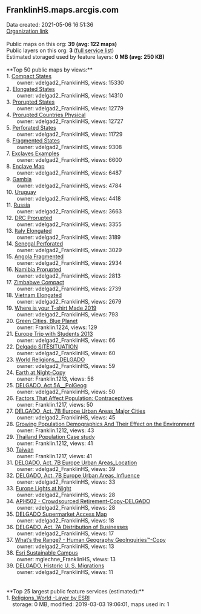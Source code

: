 <h2>FranklinHS.maps.arcgis.com</h2> Data created: 2021-05-06 16:51:36 <br /><a target='new' href='https://FranklinHS.maps.arcgis.com'>Organization link</a><br /><br />Public maps on this org: <b>39 (avg: 122 maps)</b><br />Public layers on this org: <b>3 </b>(<a target='new' href='https://services.arcgis.com/79yBl5kpKmMlu8G6/ArcGIS/rest/services'>full service list</a>)<br />Estimated storaged used by feature layers: <b>0 MB (avg: 250 KB)</b><br /><br />**Top 50 public maps by views:**<br />  1. <a target='new' href='https://www.arcgis.com/home/item.html?id=0d189460214c4959855ed8970ceb92b8'>Compact States</a> <br />  &nbsp;&nbsp;&nbsp;&nbsp; &nbsp;&nbsp;owner: vdelgad2_FranklinHS, views: 15330<br />  2. <a target='new' href='https://www.arcgis.com/home/item.html?id=10964a2aa4994c6c97422a856fdb16c4'>Elongated States</a> <br />  &nbsp;&nbsp;&nbsp;&nbsp; &nbsp;&nbsp;owner: vdelgad2_FranklinHS, views: 14310<br />  3. <a target='new' href='https://www.arcgis.com/home/item.html?id=1128f7a0d14a4bb8ae9e0fcfc1fbc4ad'>Prorupted States</a> <br />  &nbsp;&nbsp;&nbsp;&nbsp; &nbsp;&nbsp;owner: vdelgad2_FranklinHS, views: 12779<br />  4. <a target='new' href='https://www.arcgis.com/home/item.html?id=a1909a10aa654a8584bed90d9298ef41'>Prorupted Countries Physical</a> <br />  &nbsp;&nbsp;&nbsp;&nbsp; &nbsp;&nbsp;owner: vdelgad2_FranklinHS, views: 12727<br />  5. <a target='new' href='https://www.arcgis.com/home/item.html?id=45cc545fc2c74d1590634fae016f20f9'>Perforated States</a> <br />  &nbsp;&nbsp;&nbsp;&nbsp; &nbsp;&nbsp;owner: vdelgad2_FranklinHS, views: 11729<br />  6. <a target='new' href='https://www.arcgis.com/home/item.html?id=9aea10be894c4c92b6fa3f216c0be329'>Fragmented States</a> <br />  &nbsp;&nbsp;&nbsp;&nbsp; &nbsp;&nbsp;owner: vdelgad2_FranklinHS, views: 9308<br />  7. <a target='new' href='https://www.arcgis.com/home/item.html?id=33d96b13153a47789a1b779f90f7ad4e'>Exclaves Examples</a> <br />  &nbsp;&nbsp;&nbsp;&nbsp; &nbsp;&nbsp;owner: vdelgad2_FranklinHS, views: 6600<br />  8. <a target='new' href='https://www.arcgis.com/home/item.html?id=e2e370d01b6e4a12868273e9b3f45591'>Enclave Map</a> <br />  &nbsp;&nbsp;&nbsp;&nbsp; &nbsp;&nbsp;owner: vdelgad2_FranklinHS, views: 6487<br />  9. <a target='new' href='https://www.arcgis.com/home/item.html?id=907158081048498ea1a1876b9d59c71e'>Gambia</a> <br />  &nbsp;&nbsp;&nbsp;&nbsp; &nbsp;&nbsp;owner: vdelgad2_FranklinHS, views: 4784<br />  10. <a target='new' href='https://www.arcgis.com/home/item.html?id=071c09c0d1114619bae47606874c9c7c'>Uruguay</a> <br />  &nbsp;&nbsp;&nbsp;&nbsp; &nbsp;&nbsp;owner: vdelgad2_FranklinHS, views: 4418<br />  11. <a target='new' href='https://www.arcgis.com/home/item.html?id=7cf5775c19d3409fbf9285bf29811e7b'>Russia</a> <br />  &nbsp;&nbsp;&nbsp;&nbsp; &nbsp;&nbsp;owner: vdelgad2_FranklinHS, views: 3663<br />  12. <a target='new' href='https://www.arcgis.com/home/item.html?id=5f80f0ae41aa477b82e7199631dd754c'>DRC Prorupted</a> <br />  &nbsp;&nbsp;&nbsp;&nbsp; &nbsp;&nbsp;owner: vdelgad2_FranklinHS, views: 3355<br />  13. <a target='new' href='https://www.arcgis.com/home/item.html?id=c1f1c28e075441c390d4e7ef6f3f13a9'>Italy Elongated</a> <br />  &nbsp;&nbsp;&nbsp;&nbsp; &nbsp;&nbsp;owner: vdelgad2_FranklinHS, views: 3189<br />  14. <a target='new' href='https://www.arcgis.com/home/item.html?id=99f5aa7496cd402d97271460762b8252'>Senegal Perforated</a> <br />  &nbsp;&nbsp;&nbsp;&nbsp; &nbsp;&nbsp;owner: vdelgad2_FranklinHS, views: 3029<br />  15. <a target='new' href='https://www.arcgis.com/home/item.html?id=1191c6ea533a48078e9992a0da5baaa2'>Angola Fragmented</a> <br />  &nbsp;&nbsp;&nbsp;&nbsp; &nbsp;&nbsp;owner: vdelgad2_FranklinHS, views: 2934<br />  16. <a target='new' href='https://www.arcgis.com/home/item.html?id=3a5564a46bfe47c0992c3637452002ea'>Namibia Prorupted</a> <br />  &nbsp;&nbsp;&nbsp;&nbsp; &nbsp;&nbsp;owner: vdelgad2_FranklinHS, views: 2813<br />  17. <a target='new' href='https://www.arcgis.com/home/item.html?id=a6395b27fedb431bbebbbfcdfb119618'>Zimbabwe Compact</a> <br />  &nbsp;&nbsp;&nbsp;&nbsp; &nbsp;&nbsp;owner: vdelgad2_FranklinHS, views: 2739<br />  18. <a target='new' href='https://www.arcgis.com/home/item.html?id=8a80ded5e89841cf8f30cc1f8374c1a4'>Vietnam Elongated</a> <br />  &nbsp;&nbsp;&nbsp;&nbsp; &nbsp;&nbsp;owner: vdelgad2_FranklinHS, views: 2679<br />  19. <a target='new' href='https://www.arcgis.com/home/item.html?id=030278e9ef8846bebc3379145d223ed4'>Where is your T-shirt Made 2019</a> <br />  &nbsp;&nbsp;&nbsp;&nbsp; &nbsp;&nbsp;owner: vdelgad2_FranklinHS, views: 793<br />  20. <a target='new' href='https://www.arcgis.com/home/item.html?id=51f702bee30f472db1f9b79e6625105b'>Green Cities, Blue Planet</a> <br />  &nbsp;&nbsp;&nbsp;&nbsp; &nbsp;&nbsp;owner: Franklin.1224, views: 129<br />  21. <a target='new' href='https://www.arcgis.com/home/item.html?id=85ff987876b94228b12f77e9a7aae58a'>Europe Trip with Students 2013</a> <br />  &nbsp;&nbsp;&nbsp;&nbsp; &nbsp;&nbsp;owner: vdelgad2_FranklinHS, views: 66<br />  22. <a target='new' href='https://www.arcgis.com/home/item.html?id=80d87dfc2c7940ef9e7eea53142804d2'>Delgado  SITESITUATION</a> <br />  &nbsp;&nbsp;&nbsp;&nbsp; &nbsp;&nbsp;owner: vdelgad2_FranklinHS, views: 60<br />  23. <a target='new' href='https://www.arcgis.com/home/item.html?id=fc5169a6cfb64a318373f5297a54dd52'>World Religions__DELGADO</a> <br />  &nbsp;&nbsp;&nbsp;&nbsp; &nbsp;&nbsp;owner: vdelgad2_FranklinHS, views: 59<br />  24. <a target='new' href='https://www.arcgis.com/home/item.html?id=22ef446373f04c62882216b66e8b1a45'>Earth at Night-Copy</a> <br />  &nbsp;&nbsp;&nbsp;&nbsp; &nbsp;&nbsp;owner: Franklin.1213, views: 56<br />  25. <a target='new' href='https://www.arcgis.com/home/item.html?id=8da3e083437c485d9c06d62b14f21f32'>DELGADO, Act 5A__PolGeog</a> <br />  &nbsp;&nbsp;&nbsp;&nbsp; &nbsp;&nbsp;owner: vdelgad2_FranklinHS, views: 50<br />  26. <a target='new' href='https://www.arcgis.com/home/item.html?id=98033245734e450191ef46da5ffaffac'>Factors That Affect Population: Contraceptives</a> <br />  &nbsp;&nbsp;&nbsp;&nbsp; &nbsp;&nbsp;owner: Franklin.1217, views: 50<br />  27. <a target='new' href='https://www.arcgis.com/home/item.html?id=67b0a9ea1f8241c78bbaba3c2d452602'>DELGADO, Act. 7B Europe Urban Areas_Major Cities</a> <br />  &nbsp;&nbsp;&nbsp;&nbsp; &nbsp;&nbsp;owner: vdelgad2_FranklinHS, views: 45<br />  28. <a target='new' href='https://www.arcgis.com/home/item.html?id=04e498cfb6d542adb8ffd38c1db54bc0'>Growing Population Demographics And Their Effect on the Environment</a> <br />  &nbsp;&nbsp;&nbsp;&nbsp; &nbsp;&nbsp;owner: Franklin.1212, views: 43<br />  29. <a target='new' href='https://www.arcgis.com/home/item.html?id=04a40818b72a492398ad3714253ecdd9'>Thailand Population Case study </a> <br />  &nbsp;&nbsp;&nbsp;&nbsp; &nbsp;&nbsp;owner: Franklin.1212, views: 41<br />  30. <a target='new' href='https://www.arcgis.com/home/item.html?id=732b9f3bd544408a89f9a5f5bed6c5b0'>Taiwan</a> <br />  &nbsp;&nbsp;&nbsp;&nbsp; &nbsp;&nbsp;owner: Franklin.1217, views: 41<br />  31. <a target='new' href='https://www.arcgis.com/home/item.html?id=c184d9f3d8de460b9e2f7ac5782bc5ae'>DELGADO, Act. 7B Europe Urban Areas_Location</a> <br />  &nbsp;&nbsp;&nbsp;&nbsp; &nbsp;&nbsp;owner: vdelgad2_FranklinHS, views: 39<br />  32. <a target='new' href='https://www.arcgis.com/home/item.html?id=2ad2755294ff4ff39374118102a964af'>DELGADO, Act. 7B Europe Urban Areas_Influence</a> <br />  &nbsp;&nbsp;&nbsp;&nbsp; &nbsp;&nbsp;owner: vdelgad2_FranklinHS, views: 33<br />  33. <a target='new' href='https://www.arcgis.com/home/item.html?id=ef61b22896254daf9153afb3c687a586'>Europe Lights at Night</a> <br />  &nbsp;&nbsp;&nbsp;&nbsp; &nbsp;&nbsp;owner: vdelgad2_FranklinHS, views: 28<br />  34. <a target='new' href='https://www.arcgis.com/home/item.html?id=b1c9354b40d44957ab8e27724c32a1cb'>APH502 - Crowdsourced Retirement-Copy-DELGADO</a> <br />  &nbsp;&nbsp;&nbsp;&nbsp; &nbsp;&nbsp;owner: vdelgad2_FranklinHS, views: 28<br />  35. <a target='new' href='https://www.arcgis.com/home/item.html?id=2024a99e6e3e4a5fb613ce1ef03f820e'>DELGADO Supermarket Access Map</a> <br />  &nbsp;&nbsp;&nbsp;&nbsp; &nbsp;&nbsp;owner: vdelgad2_FranklinHS, views: 18<br />  36. <a target='new' href='https://www.arcgis.com/home/item.html?id=89d4c869a5af4193948562348b077afa'>DELGADO, Act. 7A Distribution of Businesses</a> <br />  &nbsp;&nbsp;&nbsp;&nbsp; &nbsp;&nbsp;owner: vdelgad2_FranklinHS, views: 17<br />  37. <a target='new' href='https://www.arcgis.com/home/item.html?id=9519e91dd96945b5a3d4faf454170525'>What’s the Range?  - Human Geography GeoInquiries™-Copy</a> <br />  &nbsp;&nbsp;&nbsp;&nbsp; &nbsp;&nbsp;owner: vdelgad2_FranklinHS, views: 13<br />  38. <a target='new' href='https://www.arcgis.com/home/item.html?id=6bd1a60511344088b81eb7a297389921'>Esri Sustainable Campus</a> <br />  &nbsp;&nbsp;&nbsp;&nbsp; &nbsp;&nbsp;owner: mglechne_FranklinHS, views: 13<br />  39. <a target='new' href='https://www.arcgis.com/home/item.html?id=543fe705f8924ee98c3fbd1e1c096014'>DELGADO, Historic U. S. Migrations</a> <br />  &nbsp;&nbsp;&nbsp;&nbsp; &nbsp;&nbsp;owner: vdelgad2_FranklinHS, views: 11<br /><br /><br />**Top 25 largest public feature services (estimated):**<br /> 1. <a target='new' href='https://www.arcgis.com/home/item.html?id=6ab59193b6c24573801ffdbd4da10255'>Religions_World -Layer by ESRI</a><br /> &nbsp;&nbsp;&nbsp;&nbsp;storage: 0 MB, modified: 2019-03-03 19:06:01, maps used in: 1<br />